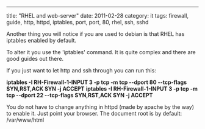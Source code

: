 ---
title: "RHEL and web-server"
date: 2011-02-28
category: it
tags: firewall, guide, http, httpd, iptables, port, port, 80, rhel, ssh, sshd

Another thing you will notice if you are used to debian is that RHEL has iptables enabled by default.

To alter it you use the 'iptables' command. It is quite complex and there are good guides out there.

If you just want to let http and ssh through you can run this:

**iptables -I RH-Firewall-1-INPUT 3 -p tcp -m tcp --dport 80 --tcp-flags SYN,RST,ACK SYN -j ACCEPT** **iptables -I RH-Firewall-1-INPUT 3 -p tcp -m tcp --dport 22 --tcp-flags SYN,RST,ACK SYN -j ACCEPT**

You do not have to change anything in httpd (made by apache by the way) to enable it. Just point your browser. The document root is by default: /var/www/html
